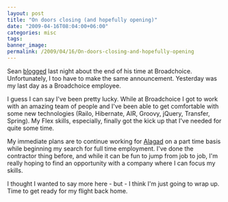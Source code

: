 ```yaml
---
layout: post
title: "On doors closing (and hopefully opening)"
date: "2009-04-16T08:04:00+06:00"
categories: misc 
tags: 
banner_image: 
permalink: /2009/04/16/On-doors-closing-and-hopefully-opening
---
```


Sean <a href="http://corfield.org/blog/index.cfm/do/blog.entry/entry/As_one_door_closes_another_opens">blogged</a> last night about the end of his time at Broadchoice. Unfortunately, I too have to make the same announcement. Yesterday was my last day as a Broadchoice employee. 

I guess I can say I've been pretty lucky. While at Broadchoice I got to work with an amazing team of people and I've been able to get comfortable with some new technologies (Railo, Hibernate, AIR, Groovy, jQuery, Transfer, Spring). My Flex skills, especially, finally got the kick up that I've needed for quite some time. 

My immediate plans are to continue working for <a href="http://www.alagad.com">Alagad</a> on a part time basis while beginning my search for full time employment. I've done the contractor thing before, and while it can be fun to jump from job to job, I'm really hoping to find an opportunity with a company where I can focus my skills. 

I thought I wanted to say more here - but - I think I'm just going to wrap up. Time to get ready for my flight back home.